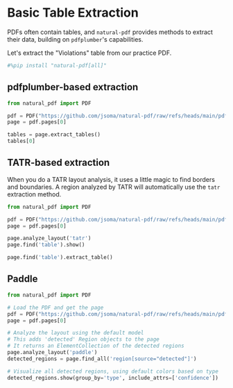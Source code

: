 # Basic Table Extraction

PDFs often contain tables, and `natural-pdf` provides methods to extract their data, building on `pdfplumber`'s capabilities.

Let's extract the "Violations" table from our practice PDF.

```python
#%pip install "natural-pdf[all]"
```

## pdfplumber-based extraction

```python
from natural_pdf import PDF

pdf = PDF("https://github.com/jsoma/natural-pdf/raw/refs/heads/main/pdfs/01-practice.pdf")
page = pdf.pages[0]

tables = page.extract_tables()
tables[0]
```

## TATR-based extraction

When you do a TATR layout analysis, it uses a little magic to find borders and boundaries. A region analyzed by TATR will automatically use the `tatr` extraction method.

```python
from natural_pdf import PDF

pdf = PDF("https://github.com/jsoma/natural-pdf/raw/refs/heads/main/pdfs/01-practice.pdf")
page = pdf.pages[0]

page.analyze_layout('tatr')
page.find('table').show()
```

```python
page.find('table').extract_table()
```

## Paddle

```python
from natural_pdf import PDF

# Load the PDF and get the page
pdf = PDF("https://github.com/jsoma/natural-pdf/raw/refs/heads/main/pdfs/01-practice.pdf")
page = pdf.pages[0]

# Analyze the layout using the default model
# This adds 'detected' Region objects to the page
# It returns an ElementCollection of the detected regions
page.analyze_layout('paddle')
detected_regions = page.find_all('region[source="detected"]')
```

```python
# Visualize all detected regions, using default colors based on type
detected_regions.show(group_by='type', include_attrs=['confidence'])
```
